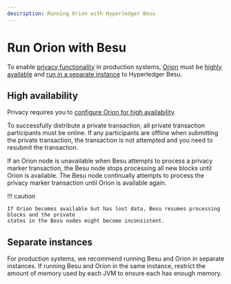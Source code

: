 ```yaml
---
description: Running Orion with Hyperledger Besu
---
```


# Run Orion with Besu

To enable [privacy functionality](../../Concepts/Privacy/Privacy-Overview.md) in production
systems, [Orion](https://docs.orion.pegasys.tech/) must be [highly available](#high-availability)
and [run in a separate instance](#separate-instances) to Hyperledger Besu.

## High availability

Privacy requires you to
[configure Orion for high availability](https://docs.orion.pegasys.tech/HowTo/High-Availability/).

To successfully distribute a private transaction, all private transaction participants must be
online. If any participants are offline when submitting the private transaction, the transaction is
not attempted and you need to resubmit the transaction.

If an Orion node is unavailable when Besu attempts to process a privacy marker transaction, the
Besu node stops processing all new blocks until Orion is available. The Besu node continually
attempts to process the privacy marker transaction until Orion is available again.

!!! caution

    If Orion becomes available but has lost data, Besu resumes processing blocks and the private
    states in the Besu nodes might become inconsistent.

## Separate instances

For production systems, we recommend running Besu and Orion in separate instances. If running Besu
and Orion in the same instance, restrict the amount of memory used by each JVM to ensure each has
enough memory.
